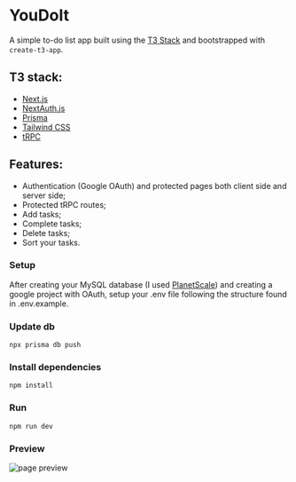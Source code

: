 # YouDoIt
 A simple to-do list app built using the [T3 Stack](https://create.t3.gg/) and bootstrapped with `create-t3-app`.
 
## T3 stack:
- [Next.js](https://nextjs.org)
- [NextAuth.js](https://next-auth.js.org)
- [Prisma](https://prisma.io)
- [Tailwind CSS](https://tailwindcss.com)
- [tRPC](https://trpc.io)

## Features:
- Authentication (Google OAuth) and protected pages both client side and server side;  
- Protected tRPC routes;
- Add tasks;
- Complete tasks;
- Delete tasks;
- Sort your tasks.

### Setup
After creating your MySQL database (I used [PlanetScale](https://planetscale.com/)) and creating a google project with OAuth, setup your .env file following the structure found in .env.example.

### Update db
```
npx prisma db push
```
### Install dependencies
```
npm install
```
### Run
```
npm run dev
```

### Preview
![page preview](https://raw.githubusercontent.com/rodrigommfreitas/youdoit/main/preview.png)
